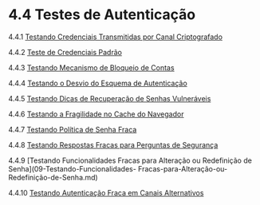 # 4.4 Testes de Autenticação

4.4.1 [Testando Credenciais Transmitidas por Canal Criptografado](01-Testando-Credenciais-Transmitidas-por-Canal-Criptografado.md)

4.4.2 [Teste de Credenciais Padrão](02-Teste-de-Credenciais-Padrão.md)

4.4.3 [Testando Mecanismo de Bloqueio de Contas](03-Testando-Mecanismo-de-Bloqueio-de-Contas.md)

4.4.4 [Testando o Desvio do Esquema de Autenticação](04-Testando-o-Desvio-do-Esquema-de-Autenticação.md)

4.4.5 [Testando Dicas de Recuperação de Senhas Vulneráveis](05-Testando-Dicas-de-Recuperação-de-Senhas-Vulneráveis.md)

4.4.6 [Testando a Fragilidade no Cache do Navegador](06-Testando-a-Fragilidade-no-Cache-do-Navegador.md)

4.4.7 [Testando Política de Senha Fraca](07-Testando-de-Politica-de-Senha-Fraca.md)

4.4.8 [Testando Respostas Fracas para Perguntas de Segurança](08-Testando-Respostas-Fracas-para-Perguntas-de-Segurança.md)

4.4.9 [Testando Funcionalidades Fracas para Alteração ou Redefinição de Senha](09-Testando-Funcionalidades- Fracas-para-Alteração-ou-Redefinição-de-Senha.md)

4.4.10 [Testando Autenticação Fraca em Canais Alternativos](10-Testando-Autenticação-Fraca-em-Canais-Alternativos.md)
